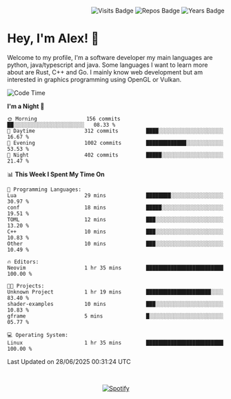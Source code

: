 <p align="right">
  <img src="https://badges.pufler.dev/visits/Alextibtab/Alextibtab" alt="Visits Badge">
  <img src="https://badges.pufler.dev/repos/Alextibtab/" alt="Repos Badge">
  <img src="https://badges.pufler.dev/years/Alextibtab/" alt="Years Badge">
</p>

<h1 align="left">Hey, I'm Alex! 💽 </h1>

Welcome to my profile, I'm a software developer my main languages are python, java/typescript and java. Some languages I want to learn more about are Rust, C++ and Go. I mainly know web development but am interested in graphics programming using OpenGL or Vulkan.

<!--START_SECTION:waka-->
![Code Time](http://img.shields.io/badge/Code%20Time-152%20hrs%2033%20mins-blue)

**I'm a Night 🦉** 

```text
🌞 Morning                156 commits         ██░░░░░░░░░░░░░░░░░░░░░░░   08.33 % 
🌆 Daytime                312 commits         ████░░░░░░░░░░░░░░░░░░░░░   16.67 % 
🌃 Evening                1002 commits        █████████████░░░░░░░░░░░░   53.53 % 
🌙 Night                  402 commits         █████░░░░░░░░░░░░░░░░░░░░   21.47 % 
```


📊 **This Week I Spent My Time On** 

```text
💬 Programming Languages: 
Lua                      29 mins             ████████░░░░░░░░░░░░░░░░░   30.97 % 
conf                     18 mins             █████░░░░░░░░░░░░░░░░░░░░   19.51 % 
TOML                     12 mins             ███░░░░░░░░░░░░░░░░░░░░░░   13.20 % 
C++                      10 mins             ███░░░░░░░░░░░░░░░░░░░░░░   10.83 % 
Other                    10 mins             ███░░░░░░░░░░░░░░░░░░░░░░   10.49 % 

🔥 Editors: 
Neovim                   1 hr 35 mins        █████████████████████████   100.00 % 

🐱‍💻 Projects: 
Unknown Project          1 hr 19 mins        █████████████████████░░░░   83.40 % 
shader-examples          10 mins             ███░░░░░░░░░░░░░░░░░░░░░░   10.83 % 
gframe                   5 mins              █░░░░░░░░░░░░░░░░░░░░░░░░   05.77 % 

💻 Operating System: 
Linux                    1 hr 35 mins        █████████████████████████   100.00 % 
```


 Last Updated on 28/06/2025 00:31:24 UTC
<!--END_SECTION:waka-->
&nbsp;<div align="center">
  [![Spotify](https://spotify-now-playing-wine-six.vercel.app/api/spotify?border_color=ffffff)](https://open.spotify.com/user/pmo1v2ejnt42kgp5jar5drtag)
</div>

